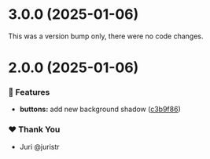 # 3.0.0 (2025-01-06)

This was a version bump only, there were no code changes.

# 2.0.0 (2025-01-06)

### 🚀 Features

- **buttons:** add new background shadow ([c3b9f86](https://github.com/rgurgul/tuskydesign/commit/c3b9f86))

### ❤️ Thank You

- Juri @juristr